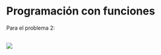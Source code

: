 # Programación con funciones

Para el problema 2:<br/><br/>

<img src="https://render.githubusercontent.com/render/math?math=sin(x) = \sum_{i=0}^{\infty}">





